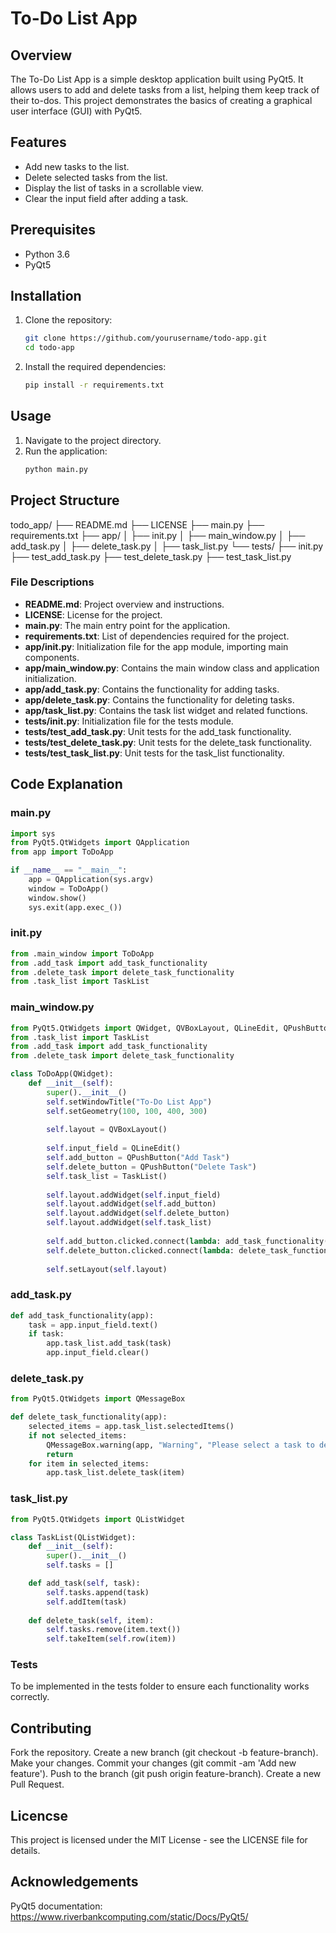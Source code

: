 # To-Do List App

## Overview
The To-Do List App is a simple desktop application built using PyQt5. It allows users to add and delete tasks from a list, helping them keep track of their to-dos. This project demonstrates the basics of creating a graphical user interface (GUI) with PyQt5.

## Features
- Add new tasks to the list.
- Delete selected tasks from the list.
- Display the list of tasks in a scrollable view.
- Clear the input field after adding a task.

## Prerequisites
- Python 3.6
- PyQt5

## Installation

1. Clone the repository:
    ```bash
    git clone https://github.com/yourusername/todo-app.git
    cd todo-app
    ```

2. Install the required dependencies:
    ```bash
    pip install -r requirements.txt
    ```

## Usage

1. Navigate to the project directory.
2. Run the application:
    ```bash
    python main.py
    ```

## Project Structure
todo_app/
├── README.md
├── LICENSE
├── main.py
├── requirements.txt
├── app/
│ ├── init.py
│ ├── main_window.py
│ ├── add_task.py
│ ├── delete_task.py
│ ├── task_list.py
└── tests/
├── init.py
├── test_add_task.py
├── test_delete_task.py
├── test_task_list.py


### File Descriptions

- **README.md**: Project overview and instructions.
- **LICENSE**: License for the project.
- **main.py**: The main entry point for the application.
- **requirements.txt**: List of dependencies required for the project.
- **app/__init__.py**: Initialization file for the app module, importing main components.
- **app/main_window.py**: Contains the main window class and application initialization.
- **app/add_task.py**: Contains the functionality for adding tasks.
- **app/delete_task.py**: Contains the functionality for deleting tasks.
- **app/task_list.py**: Contains the task list widget and related functions.
- **tests/__init__.py**: Initialization file for the tests module.
- **tests/test_add_task.py**: Unit tests for the add_task functionality.
- **tests/test_delete_task.py**: Unit tests for the delete_task functionality.
- **tests/test_task_list.py**: Unit tests for the task_list functionality.

## Code Explanation

### main.py

```python
import sys
from PyQt5.QtWidgets import QApplication
from app import ToDoApp

if __name__ == "__main__":
    app = QApplication(sys.argv)
    window = ToDoApp()
    window.show()
    sys.exit(app.exec_())
```
### init.py
```python
from .main_window import ToDoApp
from .add_task import add_task_functionality
from .delete_task import delete_task_functionality
from .task_list import TaskList
```
### main_window.py
```python
from PyQt5.QtWidgets import QWidget, QVBoxLayout, QLineEdit, QPushButton
from .task_list import TaskList
from .add_task import add_task_functionality
from .delete_task import delete_task_functionality

class ToDoApp(QWidget):
    def __init__(self):
        super().__init__()
        self.setWindowTitle("To-Do List App")
        self.setGeometry(100, 100, 400, 300)
        
        self.layout = QVBoxLayout()
        
        self.input_field = QLineEdit()
        self.add_button = QPushButton("Add Task")
        self.delete_button = QPushButton("Delete Task")
        self.task_list = TaskList()
        
        self.layout.addWidget(self.input_field)
        self.layout.addWidget(self.add_button)
        self.layout.addWidget(self.delete_button)
        self.layout.addWidget(self.task_list)
        
        self.add_button.clicked.connect(lambda: add_task_functionality(self))
        self.delete_button.clicked.connect(lambda: delete_task_functionality(self))
        
        self.setLayout(self.layout)
```
### add_task.py
```python
def add_task_functionality(app):
    task = app.input_field.text()
    if task:
        app.task_list.add_task(task)
        app.input_field.clear()
```
### delete_task.py
```python
from PyQt5.QtWidgets import QMessageBox

def delete_task_functionality(app):
    selected_items = app.task_list.selectedItems()
    if not selected_items:
        QMessageBox.warning(app, "Warning", "Please select a task to delete")
        return
    for item in selected_items:
        app.task_list.delete_task(item)
```
### task_list.py
```python
from PyQt5.QtWidgets import QListWidget

class TaskList(QListWidget):
    def __init__(self):
        super().__init__()
        self.tasks = []

    def add_task(self, task):
        self.tasks.append(task)
        self.addItem(task)
    
    def delete_task(self, item):
        self.tasks.remove(item.text())
        self.takeItem(self.row(item))
```
### Tests
To be implemented in the tests folder to ensure each functionality works correctly.

## Contributing
Fork the repository.
Create a new branch (git checkout -b feature-branch).
Make your changes.
Commit your changes (git commit -am 'Add new feature').
Push to the branch (git push origin feature-branch).
Create a new Pull Request.

## Licencse 
This project is licensed under the MIT License - see the LICENSE file for details.

## Acknowledgements
PyQt5 documentation: https://www.riverbankcomputing.com/static/Docs/PyQt5/
